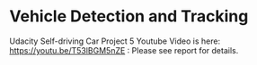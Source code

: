 # Vehicle Detection and Tracking
Udacity Self-driving Car Project 5
Youtube Video is here: https://youtu.be/T53lBGM5nZE : Please see report for details.

